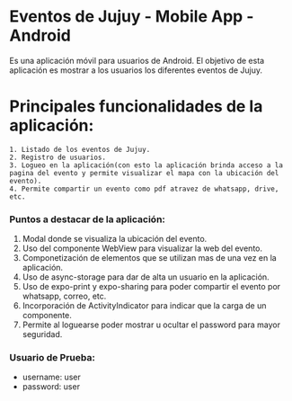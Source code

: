 # Eventos de Jujuy - Mobile App - Android
Es una aplicación móvil para usuarios de Android. El objetivo de esta aplicación es mostrar a los usuarios los diferentes eventos de Jujuy.

# Principales funcionalidades de la aplicación:
    1. Listado de los eventos de Jujuy.
    2. Registro de usuarios.
    3. Logueo en la aplicación(con esto la aplicación brinda acceso a la pagina del evento y permite visualizar el mapa con la ubicación del evento).
    4. Permite compartir un evento como pdf atravez de whatsapp, drive, etc.

### Puntos a destacar de la aplicación:
   1. Modal donde se visualiza la ubicación del evento.
   2. Uso del componente WebView para visualizar la web del evento.
   3. Componetización de elementos que se utilizan mas de una vez en la aplicación.
   4. Uso de async-storage para dar de alta un usuario en la aplicación.
   5. Uso de expo-print y expo-sharing para poder compartir el evento por whatsapp, correo, etc.
   6. Incorporación de ActivityIndicator para indicar que la carga de un componente.
   7. Permite al loguearse poder mostrar u ocultar el password para mayor seguridad.

### Usuario de Prueba:
   - username: user
   - password: user
